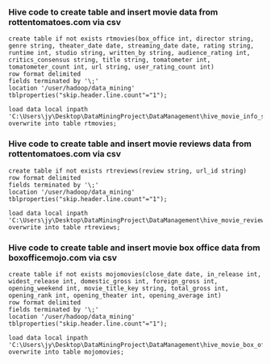 ### Hive code to create table and insert movie data from rottentomatoes.com via csv
```
create table if not exists rtmovies(box_office int, director string, genre string, theater_date date, streaming_date date, rating string, runtime int, studio string, written_by string, audience_rating int, 
critics_consensus string, title string, tomatometer int, tomatometer_count int, url string, user_rating_count int)
row format delimited
fields terminated by '\;'
location '/user/hadoop/data_mining'
tblproperties("skip.header.line.count"="1");

load data local inpath 'C:\Users\jy\Desktop\DataMiningProject\DataManagement\hive_movie_info_semisep.csv' overwrite into table rtmovies;
```

### Hive code to create table and insert movie reviews data from rottentomatoes.com via csv
```
create table if not exists rtreviews(review string, url_id string)
row format delimited
fields terminated by '\;'
location '/user/hadoop/data_mining'
tblproperties("skip.header.line.count"="1");

load data local inpath 'C:\Users\jy\Desktop\DataMiningProject\DataManagement\hive_movie_reviews_semisep.csv' overwrite into table rtreviews;
```

### Hive code to create table and insert movie box office data from boxofficemojo.com via csv
```
create table if not exists mojomovies(close_date date, in_release int, widest_release int, domestic_gross int, foreign_gross int, opening_weekend int, movie_title_key string, total_gross int, opening_rank int, opening_theater int, opening_average int)
row format delimited
fields terminated by '\;'
location '/user/hadoop/data_mining'
tblproperties("skip.header.line.count"="1");

load data local inpath 'C:\Users\jy\Desktop\DataMiningProject\DataManagement\hive_movie_box_office_semisep.csv' overwrite into table mojomovies;
```


